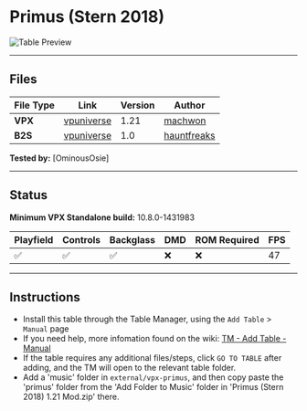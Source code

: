 # Primus (Stern 2018)

![Table Preview](../../images/vpx-primus-preview.jpg)

---

## Files
| File Type | Link | Version | Author | 
|-----------|--------|----------|--------------|
| **VPX** | [vpuniverse](https://vpuniverse.com/files/file/23528-primus-stern-2018-mw-mod/) | 1.21 | [machwon](https://vpuniverse.com/profile/70146-machwon/) |
| **B2S** | [vpuniverse](https://vpuniverse.com/files/file/23565-primus-stern-2018-b2s/) | 1.0 | [hauntfreaks](https://vpuniverse.com/profile/5216-hauntfreaks/) |

**Tested by:** [OminousOsie]

---

## Status 
**Minimum VPX Standalone build:** 10.8.0-1431983

| Playfield | Controls | Backglass | DMD | ROM Required | FPS | 
|-----------|----------|-----------|-----|--------------|-----|
| :white_check_mark: | :white_check_mark: | :white_check_mark: | :x: | :x: | 47 |

---

## Instructions

- Install this table through the Table Manager, using the `Add Table` > `Manual` page
- If you need help, more infomation found on the wiki: [TM - Add Table - Manual](https://github.com/LegendsUnchained/vpx-standalone-alp4k/wiki/%5B04%5D-%F0%9F%A7%A1-TM-%E2%80%90-Other-Features#add-table---manual)
- If the table requires any additional files/steps, click `GO TO TABLE` after adding, and the TM will open to the relevant table folder.
- Add a 'music' folder in `external/vpx-primus`, and then copy paste the 'primus' folder from the 'Add Folder to Music' folder in 'Primus (Stern 2018) 1.21 Mod.zip' there.

